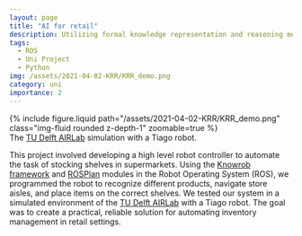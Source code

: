 ```yaml
---
layout: page
title: "AI for retail"
description: Utilizing formal knowledge representation and reasoning methods to stock shelves in the supermarket.
tags:
  - ROS
  - Uni Project
  - Python
img: /assets/2021-04-02-KRR/KRR_demo.png
category: uni
importance: 2
---
```


<div class="row">
    <div class="col-sm mt-3 mt-md-0">
        {% include figure.liquid path="/assets/2021-04-02-KRR/KRR_demo.png" class="img-fluid rounded z-depth-1" zoomable=true %}
    </div>
</div>
<div class="caption">
    The <a href="http://airlab.3me.tudelft.nl/">TU Delft AIRLab</a> simulation with a Tiago robot.
</div>

This project involved developing a high level robot controller to automate the task of stocking shelves in supermarkets.
Using the [Knowrob framework](http://www.knowrob.org/) and [ROSPlan](https://kcl-planning.github.io/ROSPlan/documentation/) modules in the Robot Operating System (ROS), we programmed the robot to recognize different products, navigate store aisles, and place items on the correct shelves. We tested our system in a simulated environment of the [TU Delft AIRLab](http://airlab.3me.tudelft.nl/) with a Tiago robot. The goal was to create a practical, reliable solution for automating inventory management in retail settings.
